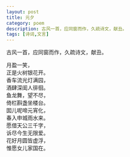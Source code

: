 ```yaml
---
layout: post
title: 元夕
category: poem
description: 古风一首，应同窗而作，久疏诗文，献丑。
tags: [诗词,文言]
---
```


古风一首，应同窗而作，久疏诗文，献丑。  


月盈一笑，  
正是火树银花开。  
香车流光灯满园，  
酒肆深闺人徘徊。  
鱼龙舞，望不尽，  
倚栏斟盏坐楼台。  
囡儿呢啼元宵化，  
春入申城雨水来。  
愿借天公三千字，  
诉尽今生无限爱。  
花好月圆皆虚浮，  
惟愿女儿家国在。  
